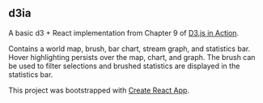 ## d3ia

A basic d3 + React implementation from Chapter 9 of [D3.js in Action](https://www.safaribooksonline.com/library/view/D3.js+in+Action,+Second+Edition:+Data+visualization+with+JavaScript/9781617294488/kindle_split_018.html#ch08).

Contains a world map, brush, bar chart, stream graph, and statistics bar. Hover highlighting persists over the map, chart, and graph. The brush can be used to filter selections and brushed statistics are displayed in the statistics bar.



This project was bootstrapped with [Create React App](https://github.com/facebookincubator/create-react-app).
